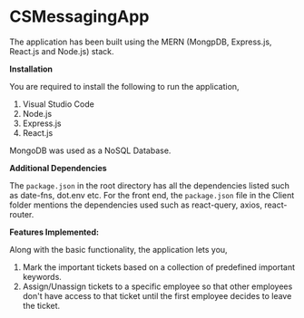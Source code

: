 # CSMessagingApp

The application has been built using the MERN (MongpDB, Express.js, React.js and Node.js) stack. 

**Installation**

You are required to install the following to run the application,

1. Visual Studio Code
2. Node.js
3. Express.js
4. React.js

MongoDB was used as a NoSQL Database.

**Additional Dependencies**

The `package.json` in the root directory has all the dependencies listed such as date-fns, dot.env etc.
For the front end, the `package.json` file in the Client folder mentions the dependencies used such as react-query, axios, react-router.

**Features Implemented:**

Along with the basic functionality, the application lets you,

1. Mark the important tickets based on a collection of predefined important keywords.
2. Assign/Unassign tickets to a specific employee so that other employees don't have access to that ticket until the first employee decides to leave the ticket.
